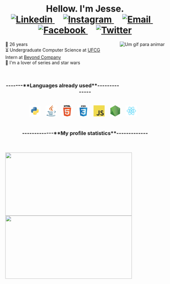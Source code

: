 <div align="center">
  <h1>
    Hellow. I'm Jesse.
    <!-- <img
      alt="Olá!"
      src="https://media.giphy.com/media/f5qNV3rAAooViWSWQ7/giphy.gif"
      width="45px"
    /> -->
    <br />
    <a target="_blank" href="https://www.linkedin.com/in/jessemonteiro/">
      <img
        alt="Linkedin"
        width="22px"
        src="https://raw.githubusercontent.com/HigorSnt/HigorSnt/1b6fab456bd620dc4ca1de9632218c54d967626d/.github/linkedin.svg"
      /> </a
    >&nbsp;&nbsp;&nbsp;
    <a target="_blank" href="https://www.instagram.com/jessemonteirojp/">
      <img
        alt="Instagram"
        width="22px"
        src="https://raw.githubusercontent.com/HigorSnt/HigorSnt/1b6fab456bd620dc4ca1de9632218c54d967626d/.github/instagram.svg"
      /> </a
    >&nbsp;&nbsp;&nbsp;
    <a target="_blank" href="mailto:jesse.ferreira@ccc.ufcg.edu.br">
      <img
        alt="Email"
        width="22px"
        src="https://raw.githubusercontent.com/HigorSnt/HigorSnt/1b6fab456bd620dc4ca1de9632218c54d967626d/.github/gmail.svg"
      /> </a
    >&nbsp;&nbsp;&nbsp;
    <a target="_blank" href="https://fb.com/jessemonteirojp">
      <img
        alt="Facebook"
        width="22px"
        src="https://raw.githubusercontent.com/HigorSnt/HigorSnt/1b6fab456bd620dc4ca1de9632218c54d967626d/.github/facebook.svg"
      /> </a
    >&nbsp;&nbsp;&nbsp;
    <a target="_blank" href="https://twitter.com/jessemonteiro">
      <img
        alt="Twitter"
        width="22px"
        src="https://raw.githubusercontent.com/HigorSnt/HigorSnt/1b6fab456bd620dc4ca1de9632218c54d967626d/.github/twitter.svg"
      />
    </a>
  </h1>
</div>

<img
  align="right"
  alt="Um gif para animar"
  src="https://media0.giphy.com/media/3owzWkGtQ3us1pV0qc/giphy.gif"
  height="140px"
/>

🎂 26 years<br> 
⏳ Undergraduate Computer Science at [UFCG](https://portal.ufcg.edu.br/) <br>
Intern at [Beyond Company](https://github.com/byndcloud)<br>
🍿 I'm a lover of series and star wars <br>


<br />
<div align="center">
  <h3> -------**Languages already used**-------------- </h3>  <br>
  <img
    height="35"
    src="https://raw.githubusercontent.com/github/explore/80688e429a7d4ef2fca1e82350fe8e3517d3494d/topics/python/python.png"
  />&nbsp;&nbsp;&nbsp;
  <img
    height="35"
    src="https://raw.githubusercontent.com/github/explore/80688e429a7d4ef2fca1e82350fe8e3517d3494d/topics/java/java.png"
  />&nbsp;&nbsp;&nbsp;
  <img
    height="35"
    src="https://raw.githubusercontent.com/github/explore/80688e429a7d4ef2fca1e82350fe8e3517d3494d/topics/html/html.png"
  />&nbsp;&nbsp;&nbsp;
  <img
    height="35"
    src="https://raw.githubusercontent.com/github/explore/80688e429a7d4ef2fca1e82350fe8e3517d3494d/topics/css/css.png"
  />&nbsp;&nbsp;&nbsp;
  <img
    height="35"
    src="https://raw.githubusercontent.com/github/explore/80688e429a7d4ef2fca1e82350fe8e3517d3494d/topics/javascript/javascript.png"
  />&nbsp;&nbsp;&nbsp;
  <img
    height="35"
    src="https://raw.githubusercontent.com/github/explore/80688e429a7d4ef2fca1e82350fe8e3517d3494d/topics/nodejs/nodejs.png"
  />&nbsp;&nbsp;&nbsp;
  <img
    height="35"
    src="https://raw.githubusercontent.com/github/explore/80688e429a7d4ef2fca1e82350fe8e3517d3494d/topics/react/react.png"
  />&nbsp;&nbsp;&nbsp;
  <br>
  <br>

  <h3>-------------**My profile statistics**------------- </h3>
  
  <br>
  <br>
  <img
  align="left"
  src="https://github-readme-stats.vercel.app/api?username=jessemonteiro&show_icons=true&theme=dark"
  width="400px"
  height="200px"
/>
<img
  align="left"
  src="https://github-readme-stats.vercel.app/api/top-langs/?username=jessemonteiro&layout=compact&theme=dark"
  width="400px"
  height="200px"
/>
</div>


<br />


